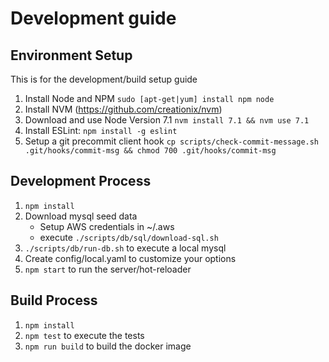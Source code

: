 # Development guide

## Environment Setup

This is for the development/build setup guide

1. Install Node and NPM `sudo [apt-get|yum] install npm node`
2. Install NVM (https://github.com/creationix/nvm)
3. Download and use Node Version 7.1 `nvm install 7.1 && nvm use 7.1`
4. Install ESLint: `npm install -g eslint`
5. Setup a git precommit client hook `cp scripts/check-commit-message.sh .git/hooks/commit-msg && chmod 700 .git/hooks/commit-msg`

## Development Process
1. `npm install`
2. Download mysql seed data
    - Setup AWS credentials in ~/.aws
    - execute `./scripts/db/sql/download-sql.sh`
3. `./scripts/db/run-db.sh` to execute a local mysql
4. Create config/local.yaml to customize your options
5. `npm start` to run the server/hot-reloader

## Build Process
1. `npm install`
3. `npm test` to execute the tests
4. `npm run build` to build the docker image
